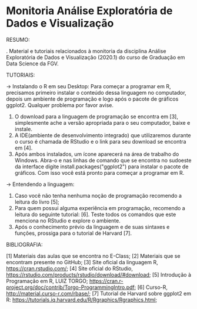# Monitoria Análise Exploratória de Dados e Visualização

RESUMO:

. Material e tutoriais relacionados à monitoria da disciplina Análise Exploratória de Dados e Visualização (2020.1) do curso de Graduação em Data Science da FGV.

TUTORIAIS:

-> Instalando o R em seu Desktop:
Para começar a programar em R, precisamos primeiro instalar o conteúdo dessa linguagem no computador, depois um ambiente de programação e logo após o pacote de gráficos ggplot2. Qualquer problema por favor avise.

1. O download para a linguagem de programação se encontra em [3], simplesmente ache a versão apropriada para o seu computador, baixe e instale.
2. A IDE(ambiente de desenvolvimento integrado) que utilizaremos durante o curso é chamada de RStudio e o link para seu download se encontra em [4].
3. Após ambos instalados, um ícone aparecerá na área de trabalho do Windows. Abra-o e nas linhas de comando que se encontra no sudoeste da interface digite install.packages("ggplot2") para instalar o pacote de gráficos. Com isso você está pronto para começar a programar em R.

-> Entendendo a linguagem:

1. Caso você não tenha nenhuma noção de programação recomendo a leitura do livro [5];
2. Para quem possui alguma experiência em programação, recomendo a leitura do seguinte tutorial: [6]. Teste todos os comandos que este menciona no RStudio e explore o ambiente. 
3. Após o conhecimento prévio da linguagem e de suas sintaxes e funções, prossiga para o tutorial de Harvard [7].

BIBLIOGRAFIA:

[1] Materiais das aulas que se encontra no E-Class;
[2] Materiais que se encontram presente no GitHub;
[3] Site oficial da linguagem R, https://cran.rstudio.com/;
[4] Site oficial do RStudio, https://rstudio.com/products/rstudio/download/#download;
[5] Introdução à Programação em R, LUIZ TORGO; https://cran.r-project.org/doc/contrib/Torgo-ProgrammingIntro.pdf;
[6] Curso-R, http://material.curso-r.com/rbase/;
[7] Tutorial de Harvard sobre ggplot2 em R: https://tutorials.iq.harvard.edu/R/Rgraphics/Rgraphics.html;
